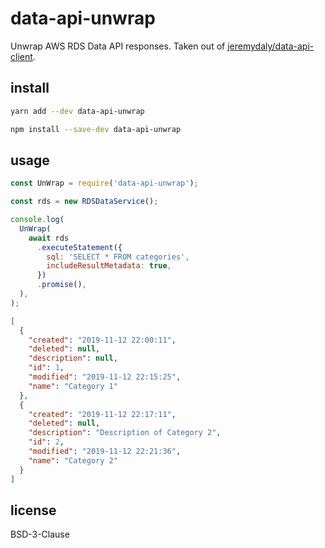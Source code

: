 # data-api-unwrap

Unwrap AWS RDS Data API responses. Taken out of [jeremydaly/data-api-client](https://github.com/jeremydaly/data-api-client).

## install

```bash
yarn add --dev data-api-unwrap
```

```bash
npm install --save-dev data-api-unwrap
```

## usage

```js
const UnWrap = require('data-api-unwrap');

const rds = new RDSDataService();

console.log(
  UnWrap(
    await rds
      .executeStatement({
        sql: 'SELECT * FROM categories',
        includeResultMetadata: true,
      })
      .promise(),
  ),
);
```

```json
[
  {
    "created": "2019-11-12 22:00:11",
    "deleted": null,
    "description": null,
    "id": 1,
    "modified": "2019-11-12 22:15:25",
    "name": "Category 1"
  },
  {
    "created": "2019-11-12 22:17:11",
    "deleted": null,
    "description": "Description of Category 2",
    "id": 2,
    "modified": "2019-11-12 22:21:36",
    "name": "Category 2"
  }
]
```

## license

BSD-3-Clause
